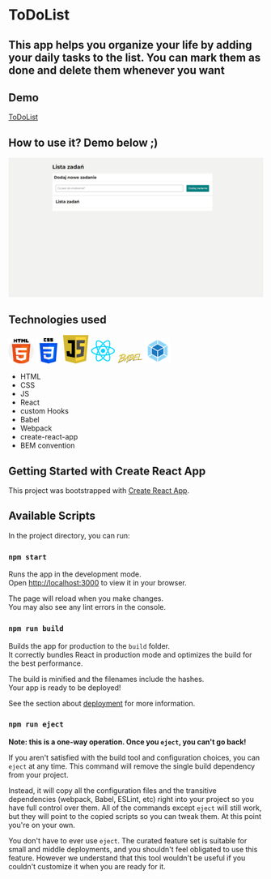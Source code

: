 # ToDoList

## This app helps you organize your life by adding your daily tasks to the list. You can mark them as done and delete them whenever you want

## Demo

[ToDoList](https://adachkamil98.github.io/todos-list-react/)

## How to use it? Demo below ;)

![gif](./usageDemo.gif)

## Technologies used

<img src="./icons/html.png" alt="HTML" width="50"> <img src="./icons/css-3.png" alt="CSS" width="50"> <img src="./icons/js.png" alt="JS" width="50"> <img src="./icons/react.png" alt="React" width="50"> <img src="./icons/babel.png" alt="Babel" width="50"> <img src="./icons/webpack.png" alt="Webpack" width="50">

- HTML
- CSS
- JS
- React
- custom Hooks
- Babel
- Webpack
- create-react-app
- BEM convention

## Getting Started with Create React App

This project was bootstrapped with [Create React App](https://github.com/facebook/create-react-app).

## Available Scripts

In the project directory, you can run:

### `npm start`

Runs the app in the development mode.\
Open [http://localhost:3000](http://localhost:3000) to view it in your browser.

The page will reload when you make changes.\
You may also see any lint errors in the console.

### `npm run build`

Builds the app for production to the `build` folder.\
It correctly bundles React in production mode and optimizes the build for the best performance.

The build is minified and the filenames include the hashes.\
Your app is ready to be deployed!

See the section about [deployment](https://facebook.github.io/create-react-app/docs/deployment) for more information.

### `npm run eject`

**Note: this is a one-way operation. Once you `eject`, you can't go back!**

If you aren't satisfied with the build tool and configuration choices, you can `eject` at any time. This command will remove the single build dependency from your project.

Instead, it will copy all the configuration files and the transitive dependencies (webpack, Babel, ESLint, etc) right into your project so you have full control over them. All of the commands except `eject` will still work, but they will point to the copied scripts so you can tweak them. At this point you're on your own.

You don't have to ever use `eject`. The curated feature set is suitable for small and middle deployments, and you shouldn't feel obligated to use this feature. However we understand that this tool wouldn't be useful if you couldn't customize it when you are ready for it.
